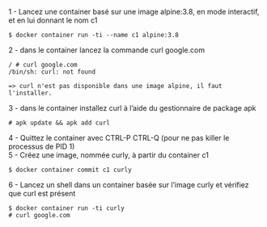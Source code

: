 1 - Lancez une container basé sur une image alpine:3.8, en mode interactif, et en lui donnant le nom c1
```
$ docker container run -ti --name c1 alpine:3.8
```
2 - dans le container lancez la commande curl google.com
```
/ # curl google.com
/bin/sh: curl: not found

=> curl n'est pas disponible dans une image alpine, il faut l'installer.
```
3 - dans le container installez curl à l’aide du gestionnaire de package apk
```
# apk update && apk add curl
```
4 - Quittez le container avec CTRL-P CTRL-Q (pour ne pas killer le processus de PID 1)\
5 - Créez une image, nommée curly, à partir du container c1
```
$ docker container commit c1 curly
```
6 - Lancez un shell dans un container basée sur l’image curly et vérifiez que curl est présent
```
$ docker container run -ti curly
# curl google.com
```

